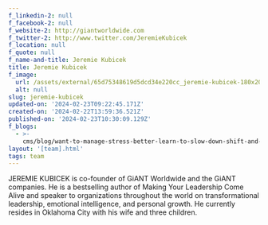 ```yaml
---
f_linkedin-2: null
f_facebook-2: null
f_website-2: http://giantworldwide.com
f_twitter-2: http://www.twitter.com/JeremieKubicek
f_location: null
f_quote: null
f_name-and-title: Jeremie Kubicek
title: Jeremie Kubicek
f_image:
  url: /assets/external/65d75348619d5dcd34e220cc_jeremie-kubicek-180x200.jpeg
  alt: null
slug: jeremie-kubicek
updated-on: '2024-02-23T09:22:45.171Z'
created-on: '2024-02-22T13:59:36.521Z'
published-on: '2024-02-23T10:30:09.129Z'
f_blogs:
  - >-
    cms/blog/want-to-manage-stress-better-learn-to-slow-down-shift-and-recharge.md
layout: '[team].html'
tags: team
---
```


JEREMIE KUBICEK is co-founder of GiANT Worldwide and the GiANT companies. He is a bestselling author of Making Your Leadership Come Alive and speaker to organizations throughout the world on transformational leadership, emotional intelligence, and personal growth. He currently resides in Oklahoma City with his wife and three children.
